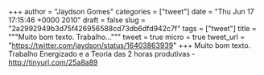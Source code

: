 
+++
author = "Jaydson Gomes"
categories = ["tweet"]
date = "Thu Jun 17 17:15:46 +0000 2010"
draft = false
slug = "2a2992949b3d75f426956588cd73db6dfd942c7f"
tags = ["tweet"]
title = """Muito bom texto. Trabalho..."""
tweet = true
micro = true
tweet_url = "https://twitter.com/jaydson/status/16403863939"
+++
Muito bom texto. Trabalho Energizado e a Teoria das 2 horas produtivas - http://tinyurl.com/25a8a89
